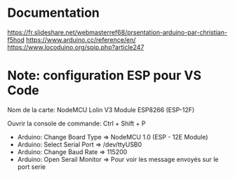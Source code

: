 # Documentation

https://fr.slideshare.net/webmasterref68/prsentation-arduino-par-christian-f5hod
https://www.arduino.cc/reference/en/
https://www.locoduino.org/spip.php?article247

# Note: configuration ESP pour VS Code
Nom de la carte:
NodeMCU Lolin V3 Module ESP8266 (ESP-12F)

Ouvrir la console de commande: Ctrl + Shift + P
 - Arduino: Change Board Type   => NodeMCU 1.0 (ESP - 12E Module)
 - Arduino: Select Serial Port  => /dev/ttyUSB0
 - Arduino: Change Baud Rate    => 115200
 - Arduino: Open Serail Monitor => Pour voir les message envoyés sur le port serie


